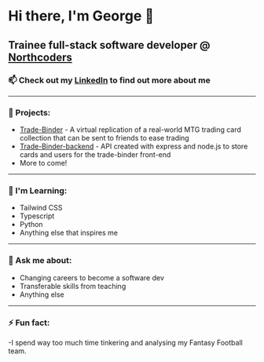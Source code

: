 # Hi there, I'm George 👋 

## Trainee full-stack software developer @ [Northcoders](https://northcoders.com/)

### 📫 Check out my [LinkedIn](www.linkedin.com/in/gworsnop/) to find out more about me

---

### 🔭 Projects:

-  [Trade-Binder](https://github.com/GWorsnop/trade-binder) - A virtual replication of a real-world MTG trading card collection that can be sent to friends to ease trading
-  [Trade-Binder-backend](https://github.com/GWorsnop/trade-binder-backend) - API created with express and node.js to store cards and users for the trade-binder front-end
-  More to come!

---

### 🌱 I'm Learning:

- Tailwind CSS 
- Typescript
- Python
- Anything else that inspires me

---

### 💬 Ask me about:

- Changing careers to become a software dev
- Transferable skills from teaching
- Anything else

---

### ⚡ Fun fact: 

-I spend way too much time tinkering and analysing my Fantasy Football team.

